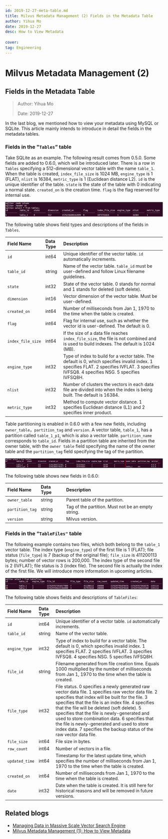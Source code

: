 ```yaml
---
id: 2019-12-27-meta-table.md
title: Milvus Metadata Management (2) Fields in the Metadata Table
author: Yihua Mo
date: 2019-12-27
desc: How to View Metadata

cover:
tag: Engineering
---
```


# Milvus Metadata Management (2)

## Fields in the Metadata Table

> Author: Yihua Mo
>
> Date: 2019-12-27

In the last blog, we mentioned how to view your metadata using MySQL or SQLite. This article mainly intends to introduce in detail the fields in the metadata tables.

### Fields in the "`Tables`” table

Take SQLite as an example. The following result comes from 0.5.0. Some fields are added to 0.6.0, which will be introduced later. There is a row in `Tables` specifying a 512-dimensional vector table with the name `table_1`. When the table is created, `index_file_size` is 1024 MB, `engine_type` is 1 (FLAT), `nlist` is 16384, `metric_type` is 1 (Euclidean distance L2). `id` is the unique identifier of the table. `state` is the state of the table with 0 indicating a normal state. `created_on` is the creation time. `flag` is the flag reserved for internal use.

![tables](https://raw.githubusercontent.com/milvus-io/community/master/blog/assets/metadata/tables.png "Tables.")

The following table shows field types and descriptions of the fields in `Tables`.

| Field Name        | Data Type | Description                                                                                                                                                                                 |
| :---------------- | :-------- | :------------------------------------------------------------------------------------------------------------------------------------------------------------------------------------------ |
| `id`              | int64     | Unique identifier of the vector table. `id` automatically increments.                                                                                                                       |
| `table_id`        | string    | Name of the vector table. `table_id` must be user-defined and follow Linux filename guidelines.                                                                                             |
| `state`           | int32     | State of the vector table. 0 stands for normal and 1 stands for deleted (soft delete).                                                                                                      |
| `dimension`       | int16     | Vector dimension of the vector table. Must be user-defined.                                                                                                                                 |
| `created_on`      | int64     | Number of milliseconds from Jan 1, 1970 to the time when the table is created.                                                                                                              |
| `flag`            | int64     | Flag for internal use, such as whether the vector id is user-defined. The default is 0.                                                                                                     |
| `index_file_size` | int64     | If the size of a data file reaches `index_file_size`, the file is not combined and is used to build indexes. The default is 1024 (MB).                                                      |
| `engine_type`     | int32     | Type of index to build for a vector table. The default is 0, which specifies invalid index. 1 specifies FLAT. 2 specifies IVFLAT. 3 specifies IVFSQ8. 4 specifies NSG. 5 specifies IVFSQ8H. |
| `nlist`           | int32     | Number of clusters the vectors in each data file are divided into when the index is being built. The default is 16384.                                                                      |
| `metric_type`     | int32     | Method to compute vector distance. 1 specifies Euclidean distance (L1) and 2 specifies inner product.                                                                                       |

Table partitioning is enabled in 0.6.0 with a few new fields, including `owner_table`，`partition_tag` and `version`. A vector table, `table_1`, has a partition called `table_1_p1`, which is also a vector table. `partition_name` corresponds to `table_id`. Fields in a partition table are inherited from the owner table, with the `owner table` field specifying the name of the owner table and the `partition_tag` field specifying the tag of the partition.

![tables_new](https://raw.githubusercontent.com/milvus-io/community/master/blog/assets/metadata/tables_new.png "New tables.")

The following table shows new fields in 0.6.0:

| Field Name      | Data Type | Description                                        |
| :-------------- | :-------- | :------------------------------------------------- |
| `owner_table`   | string    | Parent table of the partition.                     |
| `partition_tag` | string    | Tag of the partition. Must not be an empty string. |
| `version`       | string    | Milvus version.                                    |

### Fields in the “`TableFiles"` table

The following example contains two files, which both belong to the `table_1` vector table. The index type (`engine_type`) of the first file is 1 (FLAT); file status (`file_type`) is 7 (backup of the original file); `file_size` is 411200113 bytes; number of vector rows is 200,000. The index type of the second file is 2 (IVFLAT); file status is 3 (index file). The second file is actually the index of the first file. We will introduce more information in upcoming articles.

![tablefiles](https://raw.githubusercontent.com/milvus-io/community/master/blog/assets/metadata/tablefiles.png "TableFiles.")

The following table shows fields and descriptions of `TableFiles`:

| Field Name     | Data Type | Description                                                                                                                                                                                                                                                                                                                                                                                                                                                                       |
| :------------- | :-------- | :-------------------------------------------------------------------------------------------------------------------------------------------------------------------------------------------------------------------------------------------------------------------------------------------------------------------------------------------------------------------------------------------------------------------------------------------------------------------------------- |
| `id`           | int64     | Unique identifier of a vector table. `id` automatically increments.                                                                                                                                                                                                                                                                                                                                                                                                               |
| `table_id`     | string    | Name of the vector table.                                                                                                                                                                                                                                                                                                                                                                                                                                                         |
| `engine_type`  | int32     | Type of index to build for a vector table. The default is 0, which specifies invalid index. 1 specifies FLAT. 2 specifies IVFLAT. 3 specifies IVFSQ8. 4 specifies NSG. 5 specifies IVFSQ8H.                                                                                                                                                                                                                                                                                       |
| `file_id`      | string    | Filename generated from file creation time. Equals 1000 multiplied by the number of milliseconds from Jan 1, 1970 to the time when the table is created.                                                                                                                                                                                                                                                                                                                          |
| `file_type`    | int32     | File status. 0 specifies a newly generated raw vector data file. 1 specifies raw vector data file. 2 specifies that index will be built for the file. 3 specifies that the file is an index file. 4 specifies that the file will be deleted (soft delete). 5 specifies that the file is newly-generated and used to store combination data. 6 specifies that the file is newly-generated and used to store index data. 7 specifies the backup status of the raw vector data file. |
| `file_size`    | int64     | File size in bytes.                                                                                                                                                                                                                                                                                                                                                                                                                                                               |
| `row_count`    | int64     | Number of vectors in a file.                                                                                                                                                                                                                                                                                                                                                                                                                                                      |
| `updated_time` | int64     | Timestamp for the latest update time, which specifies the number of milliseconds from Jan 1, 1970 to the time when the table is created.                                                                                                                                                                                                                                                                                                                                          |
| `created_on`   | int64     | Number of milliseconds from Jan 1, 1970 to the time when the table is created.                                                                                                                                                                                                                                                                                                                                                                                                    |
| `date`         | int32     | Date when the table is created. It is still here for historical reasons and will be removed in future versions.                                                                                                                                                                                                                                                                                                                                                                   |

## Related blogs

- [Managing Data in Massive Scale Vector Search Engine](https://medium.com/@milvusio/managing-data-in-massive-scale-vector-search-engine-db2e8941ce2f)
- [Milvus Metadata Management (1): How to View Metadata](https://medium.com/@milvusio/milvus-metadata-management-1-6b9e05c06fb0)
